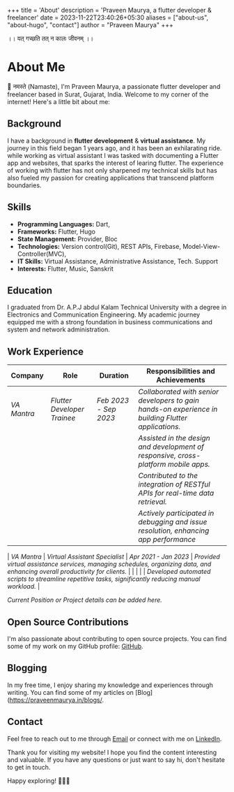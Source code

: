 +++
title = 'About'
description = 'Praveen Maurya, a flutter developer & freelancer'
date = 2023-11-22T23:40:26+05:30
aliases = ["about-us", "about-hugo", "contact"]
author = "Praveen Maurya"
+++

।। यत् गच्छति तत् न कालः जीवनम् ।।

# About Me

🙏 नमस्ते (Namaste), I'm Praveen Maurya, a passionate flutter developer and freelancer based in Surat, Gujarat, India. Welcome to my corner of the internet! Here's a little bit about me:

## Background

I have a background in **flutter development** & **virtual assistance**. My journey in this field began 1 years ago, and it has been an exhilarating ride. while working as virtual assistant I was tasked with documenting a Flutter app and websites, that sparks the interest of learing flutter. The experience of working with flutter has not only sharpened my technical skills but has also fueled my passion for creating applications that transcend platform boundaries.

## Skills

- **Programming Languages:** Dart, 
- **Frameworks:** Flutter, Hugo
- **State Management:** Provider, Bloc
- **Technologies:** Version control(Git), REST APIs, Firebase, Model-View-Controller(MVC),
- **IT Skills:** Virtual Assistance, Administrative Assistance, Tech. Support 
- **Interests:** Flutter, Music, Sanskrit

## Education

I graduated from Dr. A.P.J abdul Kalam Technical University with a degree in Electronics and Communication Engineering. My academic journey equipped me with a strong foundation in business communications and system and network administration.

## Work Experience

| **Company**                | **Role**                               | **Duration**          | **Responsibilities and Achievements**                                                                                                    |
| -------------------------- | ---------------------------------------| ----------------------| ---------------------------------------------------------------------------------------------------------------------------------------- |
| *VA Mantra*                | *Flutter Developer Trainee*            | *Feb 2023 - Sep 2023* | *Collaborated with senior developers to gain hands-on experience in building Flutter applications.*                                      |
|                            |                                        |                       | *Assisted in the design and development of responsive, cross-platform mobile apps.*                                                      |
|                            |                                        |                       | *Contributed to the integration of RESTful APIs for real-time data retrieval.*                                                           |
|                            |                                        |                       | *Actively participated in debugging and issue resolution, enhancing app performance*                                                        |

| *VA Mantra*                | *Virtual Assistant Specialist*         | *Apr 2021 - Jan 2023* | *Provided virtual assistance services, managing schedules, organizing data, and enhancing overall productivity for clients.*             |
|                            |                                        |                       | *Developed automated scripts to streamline repetitive tasks, significantly reducing manual workload.*                                    |

*Current Position or Project details can be added here.*


## Open Source Contributions

I'm also passionate about contributing to open source projects. You can find some of my work on my GitHub profile: [GitHub](https://github.com/praveenmaurya09).

## Blogging

In my free time, I enjoy sharing my knowledge and experiences through writing. You can find some of my articles on [Blog](https://praveenmaurya.in/blogs/.

## Contact

Feel free to reach out to me through [Email](mailto:mauryapraveenji@gmail.com) or connect with me on [LinkedIn](https://www.linkedin.com/in/praveenmaurya09).

Thank you for visiting my website! I hope you find the content interesting and valuable. If you have any questions or just want to say hi, don't hesitate to get in touch.

Happy exploring! 🚀🚀🚀
